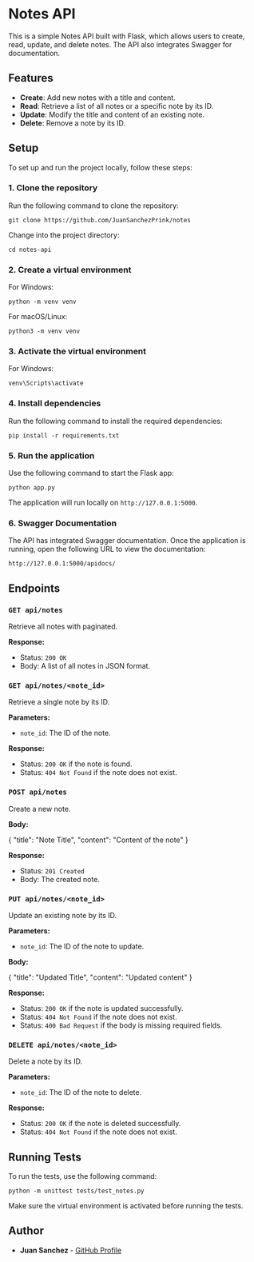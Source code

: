 # Notes API

This is a simple Notes API built with Flask, which allows users to create, read, update, and delete notes. The API also integrates Swagger for documentation.

## Features

- **Create**: Add new notes with a title and content.
- **Read**: Retrieve a list of all notes or a specific note by its ID.
- **Update**: Modify the title and content of an existing note.
- **Delete**: Remove a note by its ID.

## Setup

To set up and run the project locally, follow these steps:

### 1. Clone the repository

Run the following command to clone the repository:

`git clone https://github.com/JuanSanchezPrink/notes`

Change into the project directory:

`cd notes-api`

### 2. Create a virtual environment

For Windows:

`python -m venv venv`

For macOS/Linux:

`python3 -m venv venv`

### 3. Activate the virtual environment

For Windows:

`venv\Scripts\activate`

### 4. Install dependencies

Run the following command to install the required dependencies:

`pip install -r requirements.txt`

### 5. Run the application

Use the following command to start the Flask app:

`python app.py`

The application will run locally on `http://127.0.0.1:5000`.

### 6. Swagger Documentation

The API has integrated Swagger documentation. Once the application is running, open the following URL to view the documentation:

`http://127.0.0.1:5000/apidocs/`

## Endpoints

### `GET api/notes`
Retrieve all notes with paginated.

**Response:**
- Status: `200 OK`
- Body: A list of all notes in JSON format.

### `GET api/notes/<note_id>`
Retrieve a single note by its ID.

**Parameters:**
- `note_id`: The ID of the note.

**Response:**
- Status: `200 OK` if the note is found.
- Status: `404 Not Found` if the note does not exist.

### `POST api/notes`
Create a new note.

**Body:**

{
  "title": "Note Title",
  "content": "Content of the note"
}

**Response:**
- Status: `201 Created`
- Body: The created note.

### `PUT api/notes/<note_id>`
Update an existing note by its ID.

**Parameters:**
- `note_id`: The ID of the note to update.

**Body:**

{
  "title": "Updated Title",
  "content": "Updated content"
}

**Response:**
- Status: `200 OK` if the note is updated successfully.
- Status: `404 Not Found` if the note does not exist.
- Status: `400 Bad Request` if the body is missing required fields.

### `DELETE api/notes/<note_id>`
Delete a note by its ID.

**Parameters:**
- `note_id`: The ID of the note to delete.

**Response:**
- Status: `200 OK` if the note is deleted successfully.
- Status: `404 Not Found` if the note does not exist.

## Running Tests

To run the tests, use the following command:

`python -m unittest tests/test_notes.py`

Make sure the virtual environment is activated before running the tests.

## Author

- **Juan Sanchez** - [GitHub Profile](https://github.com/JuanSanchezPrink)

